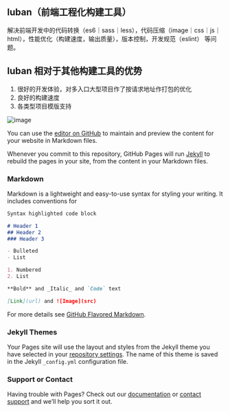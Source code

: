 ## luban（前端工程化构建工具）


解决前端开发中的代码转换（es6｜sass｜less），代码压缩（image｜css｜js｜html），性能优化（构建速度，输出质量），版本控制，开发规范（eslint） 等问题。

## luban 相对于其他构建工具的优势
1. 很好的开发体验，对多入口大型项目作了按请求地址作打包的优化
2. 良好的构建速度
3. 各类型项目模版支持

![image](https://user-images.githubusercontent.com/4907067/125803655-3ba610f7-b9f4-4a42-9d63-48e9fce64aeb.png)

You can use the [editor on GitHub](https://github.com/duheng/luban/edit/gh-pages/index.md) to maintain and preview the content for your website in Markdown files.

Whenever you commit to this repository, GitHub Pages will run [Jekyll](https://jekyllrb.com/) to rebuild the pages in your site, from the content in your Markdown files.

### Markdown

Markdown is a lightweight and easy-to-use syntax for styling your writing. It includes conventions for

```markdown
Syntax highlighted code block

# Header 1
## Header 2
### Header 3

- Bulleted
- List

1. Numbered
2. List

**Bold** and _Italic_ and `Code` text

[Link](url) and ![Image](src)
```

For more details see [GitHub Flavored Markdown](https://guides.github.com/features/mastering-markdown/).

### Jekyll Themes

Your Pages site will use the layout and styles from the Jekyll theme you have selected in your [repository settings](https://github.com/duheng/luban/settings/pages). The name of this theme is saved in the Jekyll `_config.yml` configuration file.

### Support or Contact

Having trouble with Pages? Check out our [documentation](https://docs.github.com/categories/github-pages-basics/) or [contact support](https://support.github.com/contact) and we’ll help you sort it out.
